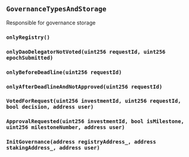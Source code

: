 ## `GovernanceTypesAndStorage`

Responsible for governance storage



### `onlyRegistry()`





### `onlyDaoDelegatorNotVoted(uint256 requestId, uint256 epochSubmitted)`





### `onlyBeforeDeadline(uint256 requestId)`





### `onlyAfterDeadlineAndNotApproved(uint256 requestId)`







### `VotedForRequest(uint256 investmentId, uint256 requestId, bool decision, address user)`





### `ApprovalRequested(uint256 investmentId, bool isMilestone, uint256 milestoneNumber, address user)`





### `InitGovernance(address registryAddress_, address stakingAddress_, address user)`





